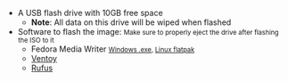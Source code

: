 - A USB flash drive with 10GB free space
  - **Note**: All data on this drive will be wiped when flashed
- Software to flash the image:
<small>Make sure to properly eject the drive after flashing the ISO to it</small>
  - Fedora Media Writer
    <small>[Windows .exe](https://github.com/FedoraQt/MediaWriter/releases/latest), [Linux flatpak](https://github.com/FedoraQt/MediaWriter/releases/latest)</small>
  - [Ventoy](https://www.ventoy.net/en/index.html)
  - [Rufus](https://rufus.ie/en/)
